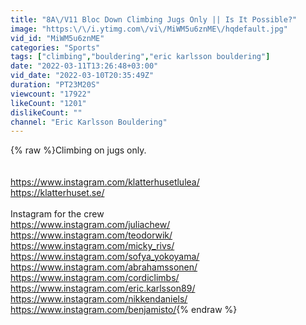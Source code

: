 ```yaml
---
title: "8A\/V11 Bloc Down Climbing Jugs Only || Is It Possible?"
image: "https:\/\/i.ytimg.com\/vi\/MiWM5u6znME\/hqdefault.jpg"
vid_id: "MiWM5u6znME"
categories: "Sports"
tags: ["climbing","bouldering","eric karlsson bouldering"]
date: "2022-03-11T13:26:48+03:00"
vid_date: "2022-03-10T20:35:49Z"
duration: "PT23M20S"
viewcount: "17922"
likeCount: "1201"
dislikeCount: ""
channel: "Eric Karlsson Bouldering"
---
```

{% raw %}Climbing on jugs only.<br /><br /><br /><a rel="nofollow" target="blank" href="https://www.instagram.com/klatterhusetlulea/">https://www.instagram.com/klatterhusetlulea/</a><br /><a rel="nofollow" target="blank" href="https://klatterhuset.se/">https://klatterhuset.se/</a><br /><br />Instagram for the crew<br /><a rel="nofollow" target="blank" href="https://www.instagram.com/juliachew/">https://www.instagram.com/juliachew/</a><br /><a rel="nofollow" target="blank" href="https://www.instagram.com/teodorwik/">https://www.instagram.com/teodorwik/</a><br /><a rel="nofollow" target="blank" href="https://www.instagram.com/micky_rivs/">https://www.instagram.com/micky_rivs/</a><br /><a rel="nofollow" target="blank" href="https://www.instagram.com/sofya_yokoyama/">https://www.instagram.com/sofya_yokoyama/</a><br /><a rel="nofollow" target="blank" href="https://www.instagram.com/abrahamssonen/">https://www.instagram.com/abrahamssonen/</a><br /><a rel="nofollow" target="blank" href="https://www.instagram.com/cordiclimbs/">https://www.instagram.com/cordiclimbs/</a><br /><a rel="nofollow" target="blank" href="https://www.instagram.com/eric.karlsson89/">https://www.instagram.com/eric.karlsson89/</a><br /><a rel="nofollow" target="blank" href="https://www.instagram.com/nikkendaniels/">https://www.instagram.com/nikkendaniels/</a><br /><a rel="nofollow" target="blank" href="https://www.instagram.com/benjamisto/">https://www.instagram.com/benjamisto/</a>{% endraw %}
